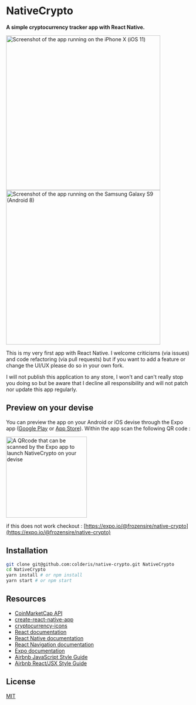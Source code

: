 # NativeCrypto

**A simple cryptocurrency tracker app with React Native.**

<img  src="https://i.imgur.com/VIIuKgq.png" alt="Screenshot of the app running on the iPhone X (iOS 11)" title="iPhone X (iOS 11)" style="height: 420px;margin-right:16px;" />

<img  src="https://imgur.com/o28onzI.png" alt="Screenshot of the app running on the Samsung Galaxy S9 (Android 8)" title="Samsung Galaxy S9 (Android 8)" style="height: 420px;margin-right:16px;" />

This is my very first app with React Native. I welcome criticisms (via issues)
and code refactoring (via pull requests) but if you want to add a feature or
change the UI/UX please do so in your own fork.

I will not publish this application to any store, I won't and can't really stop
you doing so but be aware that I decline all responsibility and will not patch
nor update this app regularly.

## Preview on your devise

You can preview the app on your Android or iOS devise through the Expo app
([Google Play](https://play.google.com/store/apps/details?id=host.exp.exponent)
or [App Store](https://itunes.apple.com/app/expo-client/id982107779)).
Within the app scan the following QR code :

<img src="https://imgur.com/P35LqFI.png" alt="A QRcode that can be scanned by the Expo app to launch NativeCrypto on your devise" title="Scan this QRcode with the Expo app on your devise" style="height: 220px;" />

if this does not work checkout : [https://expo.io/@frozensire/native-crypto](https://expo.io/@frozensire/native-crypto)

## Installation

```sh
git clone git@github.com:colderis/native-crypto.git NativeCrypto
cd NativeCrypto
yarn install # or npm install
yarn start # or npm start
```

## Resources

* [CoinMarketCap API](https://coinmarketcap.com/api/)
* [create-react-native-app](https://github.com/react-community/create-react-native-app)
* [cryptocurrency-icons](https://github.com/cjdowner/cryptocurrency-icons)
* [React documentation](https://reactjs.org/docs)
* [React Native documentation](https://facebook.github.io/react-native/docs/getting-started.html)
* [React Navigation documentation](https://reactnavigation.org/docs/en/getting-started.html)
* [Expo documentation](https://docs.expo.io/)
* [Airbnb JavaScript Style Guide](https://github.com/airbnb/javascript/blob/master/README.md)
* [Airbnb React/JSX Style Guide](https://github.com/airbnb/javascript/tree/master/react)

## License

[MIT](./LICENSE)
